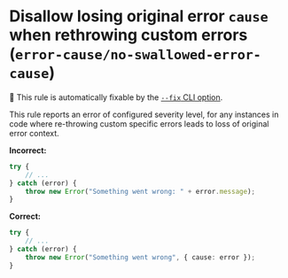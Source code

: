 # Disallow losing original error `cause` when rethrowing custom errors (`error-cause/no-swallowed-error-cause`)

🔧 This rule is automatically fixable by the [`--fix` CLI option](https://eslint.org/docs/latest/user-guide/command-line-interface#--fix).

<!-- end auto-generated rule header -->

This rule reports an error of configured severity level, for any instances in code where re-throwing custom specific errors leads to loss of original error context.

**Incorrect:**

```ts
try {
    // ...
} catch (error) {
    throw new Error("Something went wrong: " + error.message);
}
```

**Correct:**

```ts
try {
    // ...
} catch (error) {
    throw new Error("Something went wrong", { cause: error });
}
```
